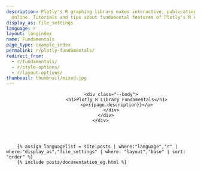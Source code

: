 ```yaml
---
description: Plotly's R graphing library makes interactive, publication-quality graphs
  online. Tutorials and tips about fundamental features of Plotly's R API.
display_as: file_settings
language: r
layout: langindex
name: Fundamentals
page_type: example_index
permalink: r/plotly-fundamentals/
redirect_from: 
  - r/fundamentals/
  - r/style-options/
  - r/layout-options/
thumbnail: thumbnail/mixed.jpg
---
```


<header class="--welcome">
	<div class="--welcome-body">
		<!--div.--wrap-inner-->
		<div class="--title">
			
			<div class="--body">
				<h1>Plotly R Library Fundamentals</h1>
				<p>{{page.description}}</p>
			</div>
		</div>
	</div>
</header>

		{% assign languagelist = site.posts | where:"language","r" | where:"display_as","file_settings" | where: "layout","base" | sort: "order" %}
        {% include posts/documentation_eg.html %}
